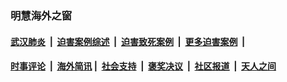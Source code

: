 
### 明慧海外之窗

####  [武汉肺炎](indexes/365.md?t=04170300) &nbsp;|&nbsp;  [迫害案例综述](indexes/328.md?t=04170300) &nbsp;|&nbsp; [迫害致死案例](indexes/277.md?t=04170300)  &nbsp;|&nbsp; [更多迫害案例](indexes/81.md?t=04170300)  &nbsp;|&nbsp; 
####  [时事评论](indexes/19.md?t=04170300) &nbsp;|&nbsp; [海外简讯](indexes/245.md?t=04170300)&nbsp;|&nbsp;  [社会支持](indexes/140.md?t=04170300) &nbsp;|&nbsp; [褒奖决议](indexes/282.md?t=04170300) &nbsp;|&nbsp; [社区报道](indexes/91.md?t=04170300)  &nbsp;|&nbsp; [天人之间](indexes/78.md?t=04170300) 

